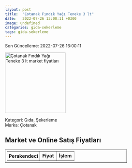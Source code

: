 ```yaml
---
layout: post
title:  "Çotanak Fındık Yağı Teneke 3 lt"
date:   2022-07-26 13:00:11 +0300
image: undefined
categories: gida-sekerleme
tags: gida-sekerleme
---
```


Son Güncelleme: 2022-07-26 16:00:11

<img src="undefined" width="200" alt="Çotanak Fındık Yağı Teneke 3 lt market fiyatları" />

Kategori: Gıda, Şekerleme
<br />
Marka: Çotanak

<h2>Market ve Online Satış Fiyatları</h2>

<table border="1" style="padding: 5px;width:80%;">
  <tr>
    <td style="padding: 5px;"><strong>Perakendeci</strong></td>
    <td><strong>Fiyat</strong></td>
    <td><strong>İşlem</strong></td>
  </tr>
  
</table>
